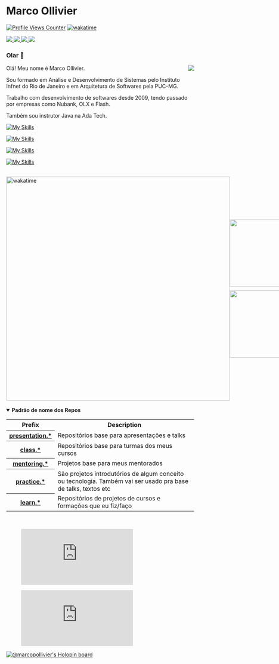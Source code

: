 # Marco Ollivier 
[![Profile Views Counter](https://komarev.com/ghpvc/?username=marcopollivier&color=blueviolet)](https://github.com/antonkomarev/github-profile-views-counter) 
[![wakatime](https://wakatime.com/badge/user/99bbc792-f01b-40d9-841c-38b6715ca146.svg)](https://wakatime.com/@99bbc792-f01b-40d9-841c-38b6715ca146)


<p>
  <!-- instagram -->
  <a href="https://instagram.com/marcopollivier">
    <img src="https://skillicons.dev/icons?i=instagram" />
  </a>
  
  <!-- linkedin -->
  <a href="https://www.linkedin.com/in/marcopollivier/">
    <img src="https://skillicons.dev/icons?i=linkedin" />
  </a>
  
  <!-- twitter 
  <a href="https://twitter.com/marcopollivier">
    <img src="https://skillicons.dev/icons?i=twitter" />
  </a>
  -->
  
  <!-- dev.to -->
  <a href="https://dev.to/marcopollivier">
    <img src="https://skillicons.dev/icons?i=devto" />
  </a>

  <!-- gmail -->
  <a href="mailto:me@marcopollivier.dev">
    <img src="https://skillicons.dev/icons?i=gmail" />
  </a>
</p>

<h3>Olar 👋</h3>

<div>  
<!--   <img align="right" src="https://media.tenor.com/images/523867fba2a5e8e32703d916728e02bf/tenor.gif"/> --> <!-- Halph Simpsons -->
  <img align="right" src="https://c.tenor.com/E-e0teqEbLEAAAAC/hi-children.gif"/>

  
  <p>Olá! Meu nome é Marco Ollivier.</p>

  <p>
    Sou formado em Análise e Desenvolvimento de Sistemas pelo Instituto Infnet do Rio de Janeiro e em Arquitetura de Softwares pela PUC-MG.
  </p>
  
  <p>
    Trabalho com desenvolvimento de softwares desde 2009, tendo passado por empresas como Nubank, OLX e Flash. 
  </p>

  
  <p>
    Também sou instrutor Java na Ada Tech. 
  </p>
</div>

<!-- https://skillicons.dev -->
<!-- BE -->
[![My Skills](https://skillicons.dev/icons?i=go,java,clojure,lua,js,ts,nodejs,nestjs,react,nextjs&perline=10)](https://github.com/marcopollivier?tab=repositories)


<!-- DB and messaging -->

[![My Skills](https://skillicons.dev/icons?i=mongodb,mysql,dynamodb,postgres,redis,kafka,rabbitmq&perline=10)](https://github.com/marcopollivier?tab=repositories)

<!-- Cloud and infra -->
[![My Skills](https://skillicons.dev/icons?i=aws,vercel,docker,kubernetes,terraform,ansible,prometheus,grafana&perline=10)](https://github.com/marcopollivier?tab=repositories)

<!-- IoT -->

[![My Skills](https://skillicons.dev/icons?i=arduino,raspberrypi&perline=10)](https://github.com/marcopollivier?tab=repositories)

<br> 

<div style="display: flex; justify-content: space-between; align-items: center;">

  <a href="https://wakatime.com/@99bbc792-f01b-40d9-841c-38b6715ca146">
      <img src="https://wakatime.com/share/@marcopollivier/e271c852-46ed-4694-b37f-9f2b73b8ce62.png" alt="wakatime" style="width: 600px;">
  </a>

  <div style="display: flex; flex-direction: column; gap: 10px;">
      <img height="180em" src="https://github-readme-stats-eight-theta.vercel.app/api?username=marcopollivier&show_icons=true&theme=tokyonight&include_all_commits=true&count_private=true" />
      <img height="180em" src="https://github-readme-stats-eight-theta.vercel.app/api/top-langs/?username=marcopollivier&layout=compact&langs_count=8&theme=tokyonight&include_all_commits=true&count_private=true" />
  </div>

</div>


<br>

<details open>
  <summary><b>Padrão de nome dos Repos</b></summary>
    
  <table style="width:100%">
    <tr>
      <th>Prefix</th>
      <th>Description</th>
    </tr>
    <tr>
      <th>
        <a href="https://github.com/marcopollivier?tab=repositories&q=presentation.&type=&language=&sort=name">presentation.*</a>
      </th>
      <td>Repositórios base para apresentações e talks</td>
    </tr>
    <tr>
      <th>
        <a href="https://github.com/marcopollivier?tab=repositories&q=class.&type=&language=&sort=name">class.*</a>
      </th>
      <td>Repositórios base para turmas dos meus cursos</td>
    </tr>
    <tr>
      <th>
        <a href="https://github.com/marcopollivier?tab=repositories&q=mentoring.&type=&language=&sort=name">mentoring.*</a>
      </th>
      <td>Projetos base para meus mentorados</td>
    </tr>
    <tr>
      <th>
        <a href="https://github.com/marcopollivier?tab=repositories&q=practice.&type=&language=&sort=name">practice.*</a>
      </th>
      <td>São projetos introdutórios de algum conceito ou tecnologia. Também vai ser usado pra base de talks, textos etc</td>
    </tr>
    <tr>
      <th>
        <a href="https://github.com/marcopollivier?tab=repositories&q=learn.&type=&language=&sort=name">learn.*</a>
      </th>
      <td>Repositórios de projetos de cursos e formações que eu fiz/faço</td>
    </tr>
  </table>
</details>

<br>


<!--
https://shields.io/category/social
https://simpleicons.org/
-->

<!--START_SECTION:waka-->
<figure><embed src="https://wakatime.com/share/@marcopollivier/55eb5116-3f35-4dc7-8d9b-c267ff6a004c.svg"></embed></figure>

<figure><embed src="https://wakatime.com/share/@marcopollivier/a5d8deb5-85af-463e-9297-7ca4bc8910b5.svg"></embed></figure>
<!--END_SECTION:waka-->

[![@marcopollivier's Holopin board](https://holopin.me/marcopollivier)](https://holopin.io/@marcopollivier)


